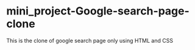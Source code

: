 # mini_project-Google-search-page-clone
This is the clone of google search page only using HTML and CSS
